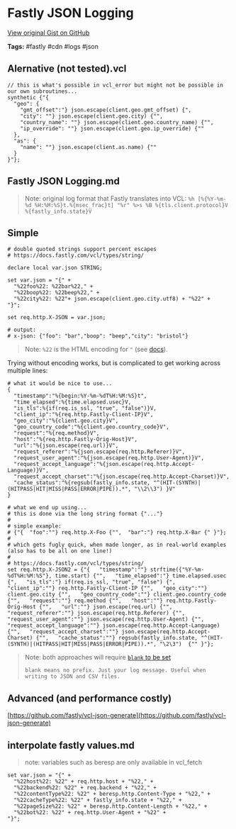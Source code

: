# Fastly JSON Logging 

[View original Gist on GitHub](https://gist.github.com/Integralist/35c2190befc0229771367397be20c98e)

**Tags:** #fastly #cdn #logs #json

## Alernative (not tested).vcl

```vcl
// this is what's possible in vcl_error but might not be possible in our own subroutines...
synthetic {"{
  "geo": {
    "gmt_offset":"} json.escape(client.geo.gmt_offset) {",
    "city": ""} json.escape(client.geo.city) {"",
    "country_name": ""} json.escape(client.geo.country_name) {"",
    "ip_override": ""} json.escape(client.geo.ip_override) {""
  },
  "as": {
    "name": ""} json.escape(client.as.name) {""
  }
}"};
```

## Fastly JSON Logging.md

> Note: original log format that Fastly translates into VCL:
> `%h [%{%Y-%m-%d %H:%M:%S}t.%{msec_frac}t] "%r" %>s %B %{tls.client.protocol}V %{fastly_info.state}V  ` 

## Simple

```vcl
# double quoted strings support percent escapes
# https://docs.fastly.com/vcl/types/string/

declare local var.json STRING;

set var.json = "{" + 
  "%22foo%22: %22bar%22," + 
  "%22boop%22: %22beep%22," + 
  "%22city%22: %22"+ json.escape(client.geo.city.utf8) + "%22" + 
"}";

set req.http.X-JSON = var.json;

# output:
# x-json: {"foo": "bar","boop": "beep","city": "bristol"}
```

> Note: `%22` is the HTML encoding for `"` (see [docs](https://docs.fastly.com/vcl/functions/json-escape/)).

Trying without encoding works, but is complicated to get working across multiple lines:

```vcl
# what it would be nice to use...
{
  "timestamp":"%{begin:%Y-%m-%dT%H:%M:%S}t",
  "time_elapsed":%{time.elapsed.usec}V,
  "is_tls":%{if(req.is_ssl, "true", "false")}V,
  "client_ip":"%{req.http.Fastly-Client-IP}V",
  "geo_city":"%{client.geo.city}V",
  "geo_country_code":"%{client.geo.country_code}V",
  "request":"%{req.method}V",
  "host":"%{req.http.Fastly-Orig-Host}V",
  "url":"%{json.escape(req.url)}V",
  "request_referer":"%{json.escape(req.http.Referer)}V",
  "request_user_agent":"%{json.escape(req.http.User-Agent)}V",
  "request_accept_language":"%{json.escape(req.http.Accept-Language)}V",
  "request_accept_charset":"%{json.escape(req.http.Accept-Charset)}V",
  "cache_status":"%{regsub(fastly_info.state, "^(HIT-(SYNTH)|(HITPASS|HIT|MISS|PASS|ERROR|PIPE)).*", "\\2\\3") }V"
}

# what we end up using...
# this is done via the long string format {"..."}
#
# simple example:
# {"{  "foo":""} req.http.X-Foo {"",  "bar":"} req.http.X-Bar {" }"};
#
# which gets fugly quick, when made longer, as in real-world examples (also has to be all on one line!)
#
# https://docs.fastly.com/vcl/types/string/
set req.http.X-JSON2 = {"{   "timestamp":""} strftime({"%Y-%m-%dT%H:%M:%S"}, time.start) {"",   "time_elapsed":"} time.elapsed.usec {",   "is_tls":"} if(req.is_ssl, "true", "false") {",   "client_ip":""} req.http.Fastly-Client-IP {"",   "geo_city":""} client.geo.city {"",   "geo_country_code":""} client.geo.country_code {"",   "request":""} req.method {"",   "host":""} req.http.Fastly-Orig-Host {"",   "url":""} json.escape(req.url) {"",   "request_referer":""} json.escape(req.http.Referer) {"",   "request_user_agent":""} json.escape(req.http.User-Agent) {"",   "request_accept_language":""} json.escape(req.http.Accept-Language) {"",   "request_accept_charset":""} json.escape(req.http.Accept-Charset) {"",   "cache_status":""} regsub(fastly_info.state, "^(HIT-(SYNTH)|(HITPASS|HIT|MISS|PASS|ERROR|PIPE)).*", "\2\3")  {"" }"};
```

> Note: both approaches will require [`blank` to be set](https://docs.fastly.com/guides/streaming-logs/changing-log-line-formats#available-message-formats)
>
> ```blank means no prefix. Just your log message. Useful when writing to JSON and CSV files.```

## Advanced (and performance costly)

[https://github.com/fastly/vcl-json-generate](https://github.com/fastly/vcl-json-generate)

## interpolate fastly values.md

> note: variables such as beresp are only available in vcl_fetch

```vcl
set var.json = "{" + 
  "%22host%22: %22" + req.http.host + "%22," + 
  "%22backend%22: %22" + req.backend + "%22," + 
  "%22contentType%22: %22" + beresp.http.Content-Type + "%22," + 
  "%22cacheType%22: %22" + fastly_info.state + "%22," + 
  "%22pageSize%22: %22" + beresp.http.Content-Length + "%22," + 
  "%22bot%22: %22" + req.http.User-Agent + "%22" + 
"}";
```

